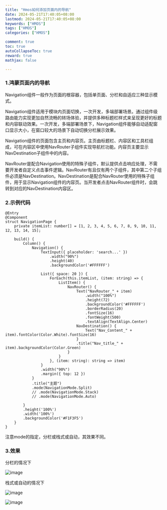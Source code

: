 ```yaml
---
title: "Hmos如何添加页面内的导航"
date: 2024-05-21T17:40:05+08:00
lastmod: 2024-05-21T17:40:05+08:00
keywords: ["HMOS"]
tags: ["HMOS"]
categories: ["HMOS"]

comment: true
toc: true
autoCollapseToc: true
reward: true
mathjax: false

---
```


<!--more-->


### 1.鸿蒙页面内的导航

Navigation组件一般作为页面的根容器，包括单页面、分栏和自适应三种显示模式。

Navigation组件适用于模块内页面切换，一次开发，多端部署场景。通过组件级路由能力实现更加自然流畅的转场体验，并提供多种标题栏样式来呈现更好的标题和内容联动效果。一次开发，多端部署场景下，Navigation组件能够自动适配窗口显示大小，在窗口较大的场景下自动切换分栏展示效果。


Navigation组件的页面包含主页和内容页。主页由标题栏、内容区和工具栏组成，可在内容区中使用NavRouter子组件实现导航栏功能。内容页主要显示NavDestination子组件中的内容。

NavRouter是配合Navigation使用的特殊子组件，默认提供点击响应处理，不需要开发者自定义点击事件逻辑。NavRouter有且仅有两个子组件，其中第二个子组件必须是NavDestination。NavDestination是配合NavRouter使用的特殊子组件，用于显示Navigation组件的内容页。当开发者点击NavRouter组件时，会跳转到对应的NavDestination内容区。


### 2.示例代码

```arkts 
@Entry
@Component
struct NavigationPage {
	private itemList: number[] = [1, 2, 3, 4, 5, 6, 7, 8, 9, 10, 11, 12, 13, 14, 15];

	build() {
		Column() {
			Navigation() {
				TextInput({ placeholder: 'search...' })
					.width("90%")
					.height(40)
					.backgroundColor('#FFFFFF')

				List({ space: 20 }) {
					ForEach(this.itemList, (item: string) => {
						ListItem() {
							NavRouter() {
								Text("NavRouter_" + item)
									.width("100%")
									.height(72)
									.backgroundColor('#FFFFFF')
									.borderRadius(20)
									.fontSize(16)
									.fontWeight(500)
									.textAlign(TextAlign.Center)
								NavDestination() {
									Text("Nav_Content_" + item).fontColor(Color.White).fontSize(16)
								}
								.title("Nav_title_" + item).backgroundColor(Color.Green)
							}
						}
					}, (item: string): string => item)
				}
				.width("90%")
				.margin({ top: 12 })
			}
			.title("主题")
			.mode(NavigationMode.Split)
			// .mode(NavigationMode.Stack)
			// .mode(NavigationMode.Auto)

		}
		.height('100%')
		.width('100%')
		.backgroundColor('#F1F3F5')
	}
}
```

注意mode的指定，分栏或栈式或自动，其效果不同。

### 3.效果

分栏的情况下

![image](/images/hmos/hmos如何添加页面内的导航/result1.png)

栈式或自动的情况下

![image](/images/hmos/hmos如何添加页面内的导航/result2.png)

![image](/images/hmos/hmos如何添加页面内的导航/result2.png)

